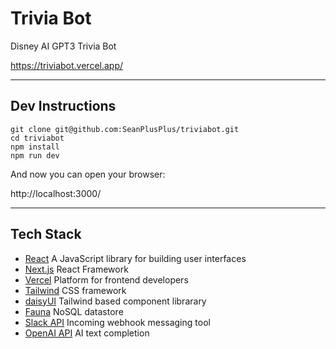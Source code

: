 # Trivia Bot

Disney AI GPT3 Trivia Bot

https://triviabot.vercel.app/

---

## Dev Instructions

```
git clone git@github.com:SeanPlusPlus/triviabot.git
cd triviabot
npm install
npm run dev
```

And now you can open your browser:

http://localhost:3000/

---

## Tech Stack

- [React](https://reactjs.org/) A JavaScript library for building user interfaces
- [Next.js](https://nextjs.org/) React Framework
- [Vercel](https://vercel.com/dashboard) Platform for frontend developers
- [Tailwind](https://tailwindcss.com/) CSS framework
- [daisyUI](https://daisyui.com/) Tailwind based component librarary
- [Fauna](https://fauna.com/) NoSQL datastore
- [Slack API](https://api.slack.com/) Incoming webhook messaging tool
- [OpenAI API](https://beta.openai.com/overview) AI text completion